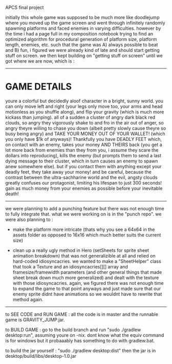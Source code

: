APCS final project


initially this whole game was supposed to be much more like doodlejump where you moved up the game screen and went through infinitely randomly spawning platforms and faced enemies in varying difficulties. however by the time i had a page full in my composition notebook trying to find an optimized algorithm for procedural generation of platform size, platform length, enemies, etc. such that the game was A) always possible to beat and B) fun, i figured we were already kind of late and should start getting stuff on screen. we then kept building on "getting stuff on screen" until we got where we are now, which is  :

------- 
GAME DETAILS
============
youre a colorful but decidedly aloof character in a bright, sunny world. you can only move left and right (your legs only move too, your arms and head motionless as you shuffle along), and flip your gravity (which is much more kickass than jumping). all of a sudden a cluster of angry dark black red clouds, so angry they vigorously shake to and fro in the air out of anger, so angry theyre willing to chase you down (albeit pretty slowly cause theyre so busy being angry) and TAKE YOUR MONEY OUT OF YOUR WALLET! (which you only have $1k of anyways)! Thankfully you have DEADLY FEET which, on contact with an enemy, takes your money AND THEIRS back (you get a lot more back from enemies than they from you, i assume they scare the dollars into reproducing), kills the enemy (but prompts them to send a last dying message to their cluster, which in turn causes an enemy to spawn anew somewhere else). but if you contact them with anything except your deadly feet, they take away your money! and be careful, because the contrast between the ultra-sachharine world and the evil, angsty clouds greatly confuses our protagonist, limiting his lifespan to just 300 seconds! gain as much money from your enemies as possible before your inevitable death! 

-------

we were planning to add a punching feature but there was not enough time to fully integrate that. 
what we were working on is in the "punch repo". we were also planning to :

- make the platform more intricate (thats why you see a 64x64 in the assets folder as opposed to 16x16 which much better suits the current size)

- clean up a really ugly method in Hero (setSheets for sprite sheet animation breakdown) that was not generalizible at all and relied on hard-coded idiosyncacries. we wanted to make a "SheetHelper" class that took a Texture and an idiosyncacries[][] array and framesize/framewidth parameters (and other general things that made sheet break down much more generalized) and dealt with the texture with those idiosyncacries. again, we figured there was not enough time to expand the game to that point anyways and just made sure that our enemy sprite didnt have animations so we wouldnt have to rewrite that method again.

--------
to SEE CODE and RUN GAME : all the code is in master and the runnable game is GRAVITY_JUMP.jar.

to BUILD GAME : go to the build branch and run "sudo ./gradlew desktop:run", assuming youre on -nix. dont know what the equiv command is for windows but it probaaably has something to do with gradlew.bat. 

to build the jar yourself : "sudo ./gradlew desktop:dist" then the jar is in desktop/build/libs/desktop-1.0.jar

